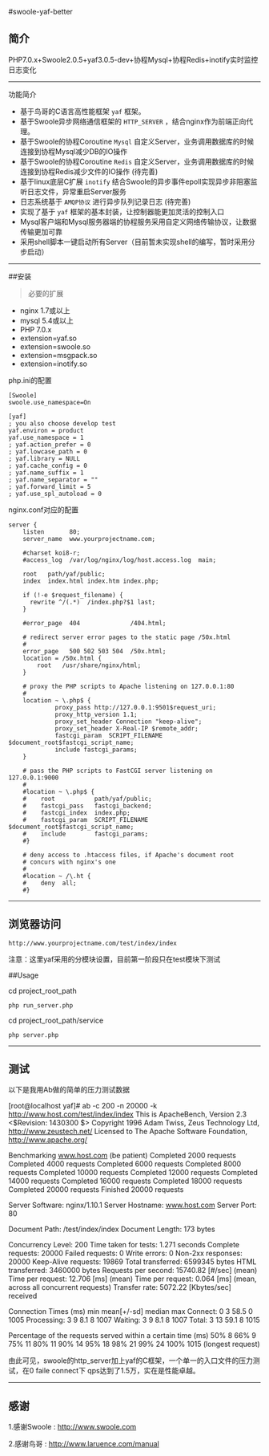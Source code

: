 #swoole-yaf-better

## 简介

PHP7.0.x+Swoole2.0.5+yaf3.0.5-dev+协程Mysql+协程Redis+inotify实时监控日志变化


----------

功能简介

 - 基于鸟哥的C语言高性能框架 `yaf` 框架。
 - 基于Swoole异步网络通信框架的 `HTTP_SERVER` ，结合nginx作为前端正向代理。
 - 基于Swoole的协程Coroutine `Mysql` 自定义Server，业务调用数据库的时候连接到协程Mysql减少DB的IO操作
 - 基于Swoole的协程Coroutine `Redis` 自定义Server，业务调用数据库的时候连接到协程Redis减少文件的IO操作 (待完善)
 - 基于linux底层C扩展 `inotify` 结合Swoole的异步事件epoll实现异步非阻塞监听日志文件，异常重启Server服务
 - 日志系统基于 `AMQP协议` 进行异步队列记录日志 (待完善)
 - 实现了基于 `yaf` 框架的基本封装，让控制器能更加灵活的控制入口
 - Mysql客户端和Mysql服务器端的协程服务采用自定义网络传输协议，让数据传输更加可靠
 - 采用shell脚本一键启动所有Server（目前暂未实现shell的编写，暂时采用分步启动）
 
----------

##安装

> 必要的扩展

 
 - nginx 1.7或以上
 - mysql 5.4或以上
 - PHP 7.0.x
 - extension=yaf.so
 - extension=swoole.so
 - extension=msgpack.so
 - extension=inotify.so

php.ini的配置

    [Swoole]
    swoole.use_namespace=On

    [yaf]
    ; you also choose develop test
    yaf.environ = product
    yaf.use_namespace = 1
    ; yaf.action_prefer = 0
    ; yaf.lowcase_path = 0
    ; yaf.library = NULL
    ; yaf.cache_config = 0
    ; yaf.name_suffix = 1
    ; yaf.name_separator = ""
    ; yaf.forward_limit = 5
    ; yaf.use_spl_autoload = 0

nginx.conf对应的配置
```nginx
server {
    listen       80;
    server_name  www.yourprojectname.com;

    #charset koi8-r;
    #access_log  /var/log/nginx/log/host.access.log  main;

    root   path/yaf/public;
    index  index.html index.htm index.php;

    if (!-e $request_filename) {
      rewrite ^/(.*)  /index.php?$1 last;
    }

    #error_page  404              /404.html;

    # redirect server error pages to the static page /50x.html
    #
    error_page   500 502 503 504  /50x.html;
    location = /50x.html {
        root   /usr/share/nginx/html;
    }

    # proxy the PHP scripts to Apache listening on 127.0.0.1:80
    #
    location ~ \.php$ {
             proxy_pass http://127.0.0.1:9501$request_uri;
             proxy_http_version 1.1;
             proxy_set_header Connection "keep-alive";
             proxy_set_header X-Real-IP $remote_addr;
             fastcgi_param  SCRIPT_FILENAME  $document_root$fastcgi_script_name;
             include fastcgi_params;
    }

    # pass the PHP scripts to FastCGI server listening on 127.0.0.1:9000
    #
    #location ~ \.php$ {
    #    root           path/yaf/public;
    #    fastcgi_pass   fastcgi_backend;
    #    fastcgi_index  index.php;
    #    fastcgi_param  SCRIPT_FILENAME  $document_root$fastcgi_script_name;
    #    include        fastcgi_params;
    #}

    # deny access to .htaccess files, if Apache's document root
    # concurs with nginx's one
    #
    #location ~ /\.ht {
    #    deny  all;
    #}

```                                                           


----------

##  浏览器访问

`http://www.yourprojectname.com/test/index/index`

注意：这里yaf采用的分模块设置，目前第一阶段只在test模块下测试


##Usage

cd project_root_path

`php run_server.php`

cd project_root_path/service

`php server.php`

----------

## 测试

以下是我用Ab做的简单的压力测试数据

[root@localhost yaf]# ab -c 200 -n 20000 -k http://www.host.com/test/index/index
This is ApacheBench, Version 2.3 <$Revision: 1430300 $>
Copyright 1996 Adam Twiss, Zeus Technology Ltd, http://www.zeustech.net/
Licensed to The Apache Software Foundation, http://www.apache.org/

Benchmarking www.host.com (be patient)
Completed 2000 requests
Completed 4000 requests
Completed 6000 requests
Completed 8000 requests
Completed 10000 requests
Completed 12000 requests
Completed 14000 requests
Completed 16000 requests
Completed 18000 requests
Completed 20000 requests
Finished 20000 requests


Server Software:        nginx/1.10.1
Server Hostname:        www.host.com
Server Port:            80

Document Path:          /test/index/index
Document Length:        173 bytes

Concurrency Level:      200
Time taken for tests:   1.271 seconds
Complete requests:      20000
Failed requests:        0
Write errors:           0
Non-2xx responses:      20000
Keep-Alive requests:    19869
Total transferred:      6599345 bytes
HTML transferred:       3460000 bytes
Requests per second:    15740.82 [#/sec] (mean)
Time per request:       12.706 [ms] (mean)
Time per request:       0.064 [ms] (mean, across all concurrent requests)
Transfer rate:          5072.22 [Kbytes/sec] received

Connection Times (ms)
              min  mean[+/-sd] median   max
Connect:        0    3  58.5      0    1005
Processing:     3    9   8.1      8    1007
Waiting:        3    9   8.1      8    1007
Total:          3   13  59.1      8    1015

Percentage of the requests served within a certain time (ms)
  50%      8
  66%      9
  75%     11
  80%     11
  90%     14
  95%     18
  98%     21
  99%     24
 100%   1015 (longest request)
 
由此可见，swoole的http_server加上yaf的C框架，一个单一的入口文件的压力测试，在0 faile connect下 qps达到了1.5万，实在是性能卓越。

----------
## 感谢

1.感谢Swoole : http://www.swoole.com

2.感谢鸟哥 : http://www.laruence.com/manual
